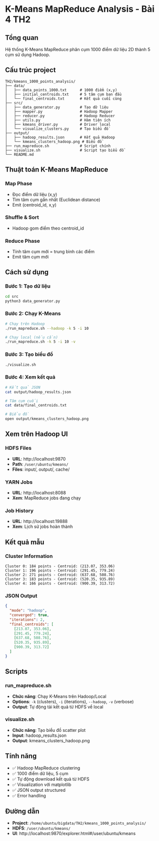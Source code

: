 # K-Means MapReduce Analysis - Bài 4 TH2

## Tổng quan
Hệ thống K-Means MapReduce phân cụm 1000 điểm dữ liệu 2D thành 5 cụm sử dụng Hadoop.

## Cấu trúc project
```
TH2/kmeans_1000_points_analysis/
├── data/
│   ├── data_points_1000.txt      # 1000 điểm (x,y)
│   ├── initial_centroids.txt     # 5 tâm cụm ban đầu
│   └── final_centroids.txt       # Kết quả cuối cùng
├── src/
│   ├── data_generator.py         # Tạo dữ liệu
│   ├── mapper.py                 # Hadoop Mapper
│   ├── reducer.py                # Hadoop Reducer
│   ├── utils.py                  # Hàm tiện ích
│   ├── kmeans_driver.py          # Driver local
│   └── visualize_clusters.py     # Tạo biểu đồ
├── output/
│   ├── hadoop_results.json       # Kết quả Hadoop
│   └── kmeans_clusters_hadoop.png # Biểu đồ
├── run_mapreduce.sh              # Script chính
├── visualize.sh                  # Script tạo biểu đồ
└── README.md
```

## Thuật toán K-Means MapReduce

### Map Phase
- Đọc điểm dữ liệu (x,y)
- Tìm tâm cụm gần nhất (Euclidean distance)
- Emit (centroid_id, x,y)

### Shuffle & Sort
- Hadoop gom điểm theo centroid_id

### Reduce Phase
- Tính tâm cụm mới = trung bình các điểm
- Emit tâm cụm mới

## Cách sử dụng

### Bước 1: Tạo dữ liệu
```bash
cd src
python3 data_generator.py
```

### Bước 2: Chạy K-Means
```bash
# Chạy trên Hadoop
./run_mapreduce.sh --hadoop -k 5 -i 10

# Chạy local (nếu cần)
./run_mapreduce.sh -k 5 -i 10 -v
```

### Bước 3: Tạo biểu đồ
```bash
./visualize.sh
```

### Bước 4: Xem kết quả
```bash
# Kết quả JSON
cat output/hadoop_results.json

# Tâm cụm cuối
cat data/final_centroids.txt

# Biểu đồ
open output/kmeans_clusters_hadoop.png
```

## Xem trên Hadoop UI

### HDFS Files
- **URL**: http://localhost:9870
- **Path**: `/user/ubuntu/kmeans/`
- **Files**: input/, output/, cache/

### YARN Jobs
- **URL**: http://localhost:8088
- **Xem**: MapReduce jobs đang chạy

### Job History
- **URL**: http://localhost:19888
- **Xem**: Lịch sử jobs hoàn thành

## Kết quả mẫu

### Cluster Information
```
Cluster 0: 184 points - Centroid: (213.07, 353.06)
Cluster 1: 196 points - Centroid: (291.45, 779.24)
Cluster 2: 271 points - Centroid: (637.68, 508.76)
Cluster 3: 183 points - Centroid: (520.35, 935.89)
Cluster 4: 166 points - Centroid: (900.39, 313.72)
```

### JSON Output
```json
{
  "mode": "hadoop",
  "converged": true,
  "iterations": 2,
  "final_centroids": [
    [213.07, 353.06],
    [291.45, 779.24],
    [637.68, 508.76],
    [520.35, 935.89],
    [900.39, 313.72]
  ]
}
```

## Scripts

### run_mapreduce.sh
- **Chức năng**: Chạy K-Means trên Hadoop/Local
- **Options**: `-k` (clusters), `-i` (iterations), `--hadoop`, `-v` (verbose)
- **Output**: Tự động tải kết quả từ HDFS về local

### visualize.sh
- **Chức năng**: Tạo biểu đồ scatter plot
- **Input**: hadoop_results.json
- **Output**: kmeans_clusters_hadoop.png

## Tính năng
- ✅ Hadoop MapReduce clustering
- ✅ 1000 điểm dữ liệu, 5 cụm
- ✅ Tự động download kết quả từ HDFS
- ✅ Visualization với matplotlib
- ✅ JSON output structured
- ✅ Error handling

## Đường dẫn
- **Project**: `/home/ubuntu/bigdata/TH2/kmeans_1000_points_analysis/`
- **HDFS**: `/user/ubuntu/kmeans/`
- **UI**: http://localhost:9870/explorer.html#/user/ubuntu/kmeans
